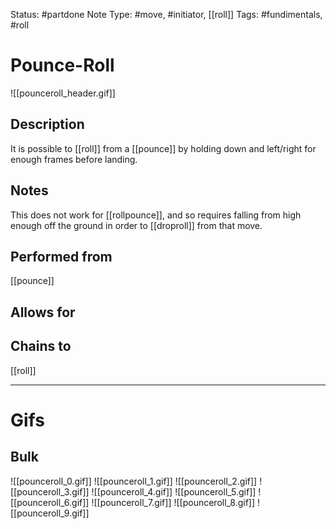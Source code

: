 Status: #partdone
Note Type: #move, #initiator, [[roll]]
Tags: #fundimentals, #roll 

# Pounce-Roll
![[pounceroll_header.gif]]
## Description
It is possible to [[roll]] from a [[pounce]] by holding down and left/right for enough frames before landing. 

## Notes
This does not work for [[rollpounce]], and so requires falling from high enough off the ground in order to [[droproll]] from that move.

## Performed from
[[pounce]]

## Allows for


## Chains to
[[roll]]

___
# Gifs
## Bulk
![[pounceroll_0.gif]]
![[pounceroll_1.gif]]
![[pounceroll_2.gif]]
![[pounceroll_3.gif]]
![[pounceroll_4.gif]]
![[pounceroll_5.gif]]
![[pounceroll_6.gif]]
![[pounceroll_7.gif]]
![[pounceroll_8.gif]]
![[pounceroll_9.gif]]